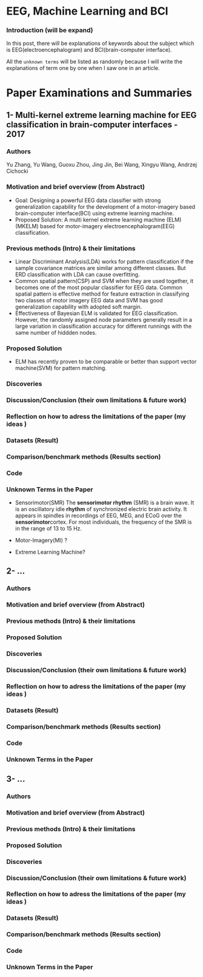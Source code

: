 # EEG, Machine Learning and BCI
### Introduction (will be expand) 

In this post, there will be explanations of keywords about the subject which is EEG(electroencephalogram) and BCI(brain-computer interface).

All the `unknown terms` will be listed as randomly because I will write the explanations of term one by one when I saw one in an article.

# Paper Examinations and Summaries
##  1- Multi-kernel extreme learning machine for EEG classification in brain-computer interfaces - 2017
 ### Authors
 Yu Zhang, Yu Wang, Guoxu Zhou, Jing Jin, Bei Wang, Xingyu Wang, Andrzej Cichocki

 ### Motivation and brief overview (from Abstract)
 - Goal: Designing a powerful EEG data classifier with strong  generalization capability for the development of a motor-imagery based brain-computer interface(BCI) using extreme learning machine. 
 - Proposed Solution: A multi kernel extreme learning machine (ELM)(MKELM) based for motor-imagery electroencephalogram(EEG) classification. 
 
 ### Previous methods (Intro) & their limitations

 - Linear Discriminant Analysis(LDA) works for pattern classification if the sample covariance matrices are similar among different classes. But ERD classification with LDA can cause overfitting.
- Common spatial pattern(CSP) and SVM when they are used together, it becomes one of the most popular classifier for EEG data. Common spatial pattern is effective method for feature extraction in classifying two classes of motor imagery EEG data and SVM has good generalization capability with adopted soft margin.
- Effectiveness of Bayesian ELM is validated for EEG classification. However, the randomly assigned node parameters generally result in a large variation in classification accuracy for different runnings with the same number of hiddden nodes.

 ### Proposed Solution
  - ELM has recently proven to be comparable or better than support vector machine(SVM) for  pattern matching. 
 ### Discoveries
 ### Discussion/Conclusion (their own limitations & future work)
 ### Reflection on how to adress the limitations of the paper (my ideas )
 ### Datasets (Result)
 ### Comparison/benchmark methods (Results section)
 ### Code
 ### Unknown Terms in the Paper
-  Sensorimotor(SMR)
The **sensorimotor rhythm** (SMR) is a brain wave. It is an oscillatory idle **rhythm** of synchronized electric brain activity. It appears in spindles in recordings of EEG, MEG, and ECoG over the **sensorimotor**cortex. For most individuals, the frequency of the SMR is in the range of 13 to 15 Hz.

- Motor-Imagery(MI) ?
-  Extreme Learning Machine?

##  2- ...
### Authors
### Motivation and brief overview (from Abstract)
### Previous methods (Intro) & their limitations
### Proposed Solution
### Discoveries
### Discussion/Conclusion (their own limitations & future work)
### Reflection on how to adress the limitations of the paper (my ideas )
### Datasets (Result)
### Comparison/benchmark methods (Results section)
### Code
### Unknown Terms in the Paper

##  3- ...
### Authors
### Motivation and brief overview (from Abstract)
### Previous methods (Intro) & their limitations
### Proposed Solution
### Discoveries
### Discussion/Conclusion (their own limitations & future work)
### Reflection on how to adress the limitations of the paper (my ideas )
### Datasets (Result)
### Comparison/benchmark methods (Results section)
### Code
### Unknown Terms in the Paper
<!--stackedit_data:
eyJoaXN0b3J5IjpbLTE4NjE5MzQ5MjUsLTkyMDI3NDI5MCwxNj
UwMDI1OTM0LC0xOTUxNjA4NTI1LC0xNjYxNjAwNDcsLTczMjM3
NzUxMSwtMzIxNzM5NDIwXX0=
-->